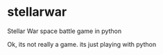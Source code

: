 # stellarwar
Stellar War space battle game in python

Ok, its not really a game.  its just playing with python
